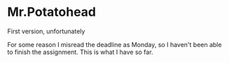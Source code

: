 # Mr.Potatohead
First version, unfortunately

For some reason I misread the deadline as Monday, so I haven't been able to finish the assignment. This is what I have so far.
